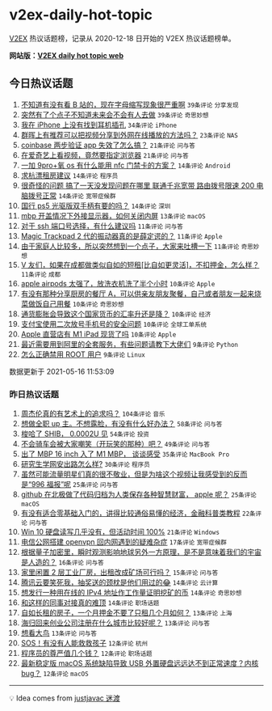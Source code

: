 # v2ex-daily-hot-topic

[V2EX](https://www.v2ex.com/) 热议话题榜，记录从 2020-12-18 日开始的 V2EX 热议话题榜单。

**网站版：[V2EX daily hot topic web](https://boojack.github.io/v2ex-daily-hot-topic-web/)**

## 今日热议话题

<!-- TODAY BEGIN -->

1. [不知道有没有看 B 站的，现在字母缩写现象很严重啊](https://www.v2ex.com/t/777184) `39条评论` `分享发现`
1. [突然有了个点子不知道未来会不会有人去做](https://www.v2ex.com/t/777207) `39条评论` `奇思妙想`
1. [我在 iPhone 上没有找到耳机插孔](https://www.v2ex.com/t/777185) `34条评论` `iPhone`
1. [群晖上有推荐可以把视频分享到外网在线播放的方法吗？](https://www.v2ex.com/t/777222) `23条评论` `NAS`
1. [coinbase 两步验证 app 失效了怎么搞？](https://www.v2ex.com/t/777188) `21条评论` `问与答`
1. [在爱奇艺上看视频，竟然要指定浏览器](https://www.v2ex.com/t/777189) `21条评论` `问与答`
1. [一加 9pro+氧 os 有什么能用 nfc 门禁卡的方案？](https://www.v2ex.com/t/777232) `14条评论` `Android`
1. [求杭漂租房建议](https://www.v2ex.com/t/777225) `14条评论` `程序员`
1. [很奇怪的问题 搞了一天没发现问题在哪里 联通千兆宽带 路由拨号限速 200 电脑拨号正常](https://www.v2ex.com/t/777213) `14条评论` `宽带症候群`
1. [国行 ps5 光驱版双手柄有要的吗？](https://www.v2ex.com/t/777182) `14条评论` `深圳`
1. [mbp 开盖情况下外接显示器，如何关闭内屏](https://www.v2ex.com/t/777227) `13条评论` `macOS`
1. [对于 ssh 端口号选择，有什么建议吗](https://www.v2ex.com/t/777238) `11条评论` `问与答`
1. [Magic Trackpad 2 代的振动器真的是薛定谔的？](https://www.v2ex.com/t/777236) `11条评论` `Apple`
1. [由于家庭人比较多，所以突然想到一个点子，大家来吐槽一下](https://www.v2ex.com/t/777223) `11条评论` `奇思妙想`
1. [V 友们，如果在成都做类似自如的短租[比自如更灵活]，不扣押金，怎么样？](https://www.v2ex.com/t/777199) `11条评论` `成都`
1. [apple airpods 太强了，放洗衣机洗了半个小时](https://www.v2ex.com/t/777280) `10条评论` `Apple`
1. [有没有那种分享厨房的餐厅 A，可以供亲友朋友聚餐，自己或者朋友一起来烧菜做饭自己用餐](https://www.v2ex.com/t/777259) `10条评论` `奇思妙想`
1. [通货膨胀会导致这个国家货币的汇率升还是降？](https://www.v2ex.com/t/777251) `10条评论` `经济`
1. [支付宝使用二次放号手机号的安全问题](https://www.v2ex.com/t/777195) `10条评论` `全球工单系统`
1. [Apple 直营店有 M1 iPad 现货了吗](https://www.v2ex.com/t/777186) `10条评论` `Apple`
1. [最近需要用到阿里的全套服务，有些问题请教下大佬们](https://www.v2ex.com/t/777269) `9条评论` `Python`
1. [怎么正确禁用 ROOT 用户](https://www.v2ex.com/t/777245) `9条评论` `Linux`

数据更新于 2021-05-16 11:53:09

<!-- TODAY END -->

### 昨日热议话题

<!-- YESTERDAY BEGIN -->

1. [周杰伦真的有艺术上的追求吗？](https://www.v2ex.com/t/777091) `104条评论` `音乐`
1. [想做全职 up 主。不想露脸，有没有什么好办法？](https://www.v2ex.com/t/777083) `58条评论` `问与答`
1. [梭哈了 SHIB， 0.0002U 见](https://www.v2ex.com/t/777111) `54条评论` `投资`
1. [不会骑车会被大家嘲笑（开玩笑的那种）吧？](https://www.v2ex.com/t/777100) `49条评论` `问与答`
1. [出了 MBP 16 inch 入了 M1 MBP， 谈谈感受](https://www.v2ex.com/t/777139) `35条评论` `MacBook Pro`
1. [研究生学网安出路怎么样?](https://www.v2ex.com/t/777079) `30条评论` `程序员`
1. [虽然可能流量明星们真的很不敬业，但是为啥这个视频让我感受到的反而是“996 福报”呢](https://www.v2ex.com/t/777105) `25条评论` `问与答`
1. [github 在北极做了代码归档为人类保存各种智慧财富， apple 呢？](https://www.v2ex.com/t/777116) `25条评论` `macOS`
1. [有没有适合零基础入门的，讲得比较通俗易懂的经济，金融科普类教程](https://www.v2ex.com/t/777038) `22条评论` `问与答`
1. [Win 10 硬盘读写几乎没有，但活动时间 100%](https://www.v2ex.com/t/777044) `21条评论` `Windows`
1. [电信公网搭建 openvpn 回内网遇到的疑难杂症](https://www.v2ex.com/t/777037) `17条评论` `宽带症候群`
1. [根据量子加密里，瞬时观测影响地球另外一方原理，是不是意味着我们的宇宙是人造的？](https://www.v2ex.com/t/777101) `16条评论` `问与答`
1. [家里闲置 2 层工业厂房，出租改成矿场可行吗？](https://www.v2ex.com/t/777140) `15条评论` `问与答`
1. [腾讯云要笑死我，抽奖送的颈枕是他们用过的😂](https://www.v2ex.com/t/777154) `14条评论` `云计算`
1. [想发行一种用在线的 IPv4 地址作工作量证明挖矿的币](https://www.v2ex.com/t/777138) `14条评论` `奇思妙想`
1. [和这样的同事对接真的难顶](https://www.v2ex.com/t/777072) `14条评论` `职场话题`
1. [自如长租的房子，一个月押金不要了只租几个月如何？](https://www.v2ex.com/t/777143) `13条评论` `上海`
1. [海归回来创业公司注册在什么城市比较好呢？](https://www.v2ex.com/t/777088) `13条评论` `问与答`
1. [想看大鸟](https://www.v2ex.com/t/777058) `13条评论` `问与答`
1. [SOS！有没有人能救救孩子](https://www.v2ex.com/t/777167) `12条评论` `杭州`
1. [程序员的尊严值几个钱？](https://www.v2ex.com/t/777128) `12条评论` `职场话题`
1. [最新稳定版 macOS 系统缺陷导致 USB 外置硬盘远远达不到正常速度？内核 bug？](https://www.v2ex.com/t/777094) `12条评论` `macOS`

<!-- YESTERDAY END -->

---

💡 Idea comes from [justjavac 迷渡](https://github.com/justjavac/)
